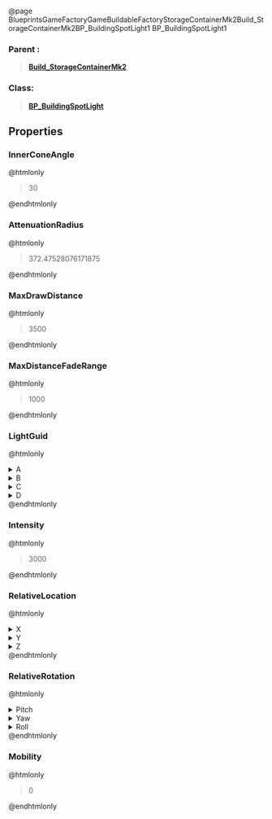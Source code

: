 @page BlueprintsGameFactoryGameBuildableFactoryStorageContainerMk2Build_StorageContainerMk2BP_BuildingSpotLight1 BP_BuildingSpotLight1
### Parent :
<b><a href="_blueprints_game_factory_game_buildable_factory_storage_container_mk2_build__storage_container_mk2.html"><blockquote>Build_StorageContainerMk2</blockquote></a></b>
### Class:
<b><a href="_blueprints_game_factory_game_buildable-shared_shared_parts_b_p__building_spot_light.html"><blockquote>BP_BuildingSpotLight</blockquote></a></b>
## Properties
### InnerConeAngle
@htmlonly
<blockquote>30</blockquote>
@endhtmlonly

### AttenuationRadius
@htmlonly
<blockquote>372.47528076171875</blockquote>
@endhtmlonly

### MaxDrawDistance
@htmlonly
<blockquote>3500</blockquote>
@endhtmlonly

### MaxDistanceFadeRange
@htmlonly
<blockquote>1000</blockquote>
@endhtmlonly

### LightGuid
@htmlonly
<details>
 <summary>A</summary>
<blockquote>1534454669</blockquote>
</details>
<details>
 <summary>B</summary>
<blockquote>1324499984</blockquote>
</details>
<details>
 <summary>C</summary>
<blockquote>-1070277958</blockquote>
</details>
<details>
 <summary>D</summary>
<blockquote>1615009989</blockquote>
</details>
@endhtmlonly

### Intensity
@htmlonly
<blockquote>3000</blockquote>
@endhtmlonly

### RelativeLocation
@htmlonly
<details>
 <summary>X</summary>
<blockquote>0.0037120000924915075</blockquote>
</details>
<details>
 <summary>Y</summary>
<blockquote>440.3390808105469</blockquote>
</details>
<details>
 <summary>Z</summary>
<blockquote>358.3223571777344</blockquote>
</details>
@endhtmlonly

### RelativeRotation
@htmlonly
<details>
 <summary>Pitch</summary>
<blockquote>-49.999412536621094</blockquote>
</details>
<details>
 <summary>Yaw</summary>
<blockquote>89.9992904663086</blockquote>
</details>
<details>
 <summary>Roll</summary>
<blockquote>-179.99990844726562</blockquote>
</details>
@endhtmlonly

### Mobility
@htmlonly
<blockquote>0</blockquote>
@endhtmlonly

